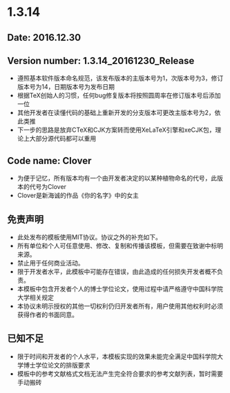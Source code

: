 # 1.3.14
## Date: 2016.12.30
## Version number: 1.3.14_20161230_Release
- 遵照基本软件版本命名规范，该发布版本的主版本号为1，次版本号为3，修订版本号为14，日期版本号为发布日期
- 根据TeX创始人的习惯，任何bug修复版本将按照圆周率在修订版本号后添加一位
- 其他开发者在读懂代码的基础上重新开发的分支版本可更改主版本号为2，依此类推
- 下一步的思路是放弃CTeX和CJK方案转而使用XeLaTeX引擎和xeCJK包，理论上大部分源代码都可以重用

## Code name: Clover 
- 为便于记忆，所有版本均有一个由开发者决定的以某种植物命名的代号，此版本的代号为Clover
- Clover是新海诚的作品《你的名字》中的女主

## 免责声明
- 此处发布的模板使用MIT协议。协议之外的补充如下。
- 所有单位和个人可任意使用、修改、复制和传播该模板，但需要在致谢中标明来源。
- 禁止用于任何商业活动。
- 限于开发者水平，此模板中可能存在错误，由此造成的任何损失开发者概不负责。
- 本模板中包含开发者个人的博士学位论文，使用过程中请严格遵守中国科学院大学相关规定
- 本协议未明示授权的其他一切权利仍归开发者所有，用户使用其他权利时必须获得作者的书面同意。

## 已知不足
- 限于时间和开发者的个人水平，本模板实现的效果未能完全满足中国科学院大学博士学位论文的排版要求
- 模板中的参考文献格式文档无法产生完全符合要求的参考文献列表，暂时需要手动搬砖
      
